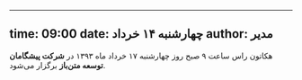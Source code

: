 ----------
time: 09:00
date: چهارشنبه ۱۴ خرداد
author: مدیر
----------
هکاتون راس ساعت ۹ صبح روز چهارشنبه ۱۷ خرداد ماه ۱۳۹۳ در **شرکت پیشگامان توسعه متن‌باز** برگزار می‌شود. 
